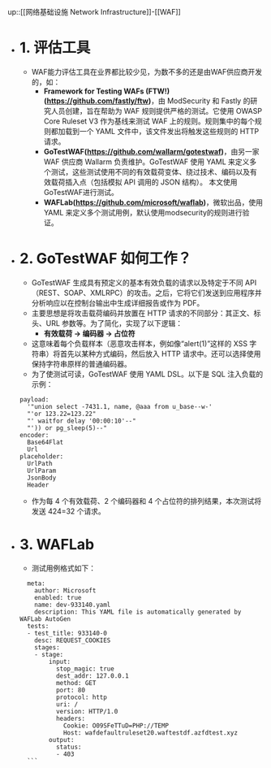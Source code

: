 up::[[网络基础设施 Network Infrastructure]]-[[WAF]]
- # 1. 评估工具
	- WAF能力评估工具在业界都比较少见，为数不多的还是由WAF供应商开发的，如：
		- **Framework for Testing WAFs (FTW!) (https://github.com/fastly/ftw)**，由 ModSecurity 和 Fastly 的研究人员创建，旨在帮助为 WAF 规则提供严格的测试。它使用 OWASP Core Ruleset V3 作为基线来测试 WAF 上的规则。规则集中的每个规则都加载到一个 YAML 文件中，该文件发出将触发这些规则的 HTTP 请求。
		- **GoTestWAF(https://github.com/wallarm/gotestwaf)**，由另一家 WAF 供应商 Wallarm 负责维护。GoTestWAF 使用 YAML 来定义多个测试，这些测试使用不同的有效载荷变体、绕过技术、编码以及有效载荷插入点（包括模拟 API 调用的 JSON 结构）。 本文使用GoTestWAF进行测试。
		- **WAFLab(https://github.com/microsoft/waflab)**，微软出品，使用 YAML 来定义多个测试用例，默认使用modsecurity的规则进行验证。
- # 2. GoTestWAF 如何工作？
	- GoTestWAF 生成具有预定义的基本有效负载的请求以及特定于不同 API（REST、SOAP、XMLRPC）的攻击。之后，它将它们发送到应用程序并分析响应以在控制台输出中生成详细报告或作为 PDF。
	- 主要思想是将攻击载荷编码并放置在 HTTP 请求的不同部分：其正文、标头、URL 参数等。为了简化，实现了以下逻辑：
		- **有效载荷 → 编码器 → 占位符**
	- 这意味着每个负载样本（恶意攻击样本，例如像“alert(1)”这样的 XSS 字符串）将首先以某种方式编码，然后放入 HTTP 请求中。还可以选择使用保持字符串原样的普通编码器。
	- 为了使测试可读，GoTestWAF 使用 YAML DSL。以下是 SQL 注入负载的示例：
	```
	payload:
	  '"union select -7431.1, name, @aaa from u_base--w-'
	  "'or 123.22=123.22"
	  "' waitfor delay '00:00:10'--"
	  "')) or pg_sleep(5)--"
	encoder:
	  Base64Flat
	  Url  
	placeholder:
	  UrlPath
	  UrlParam
	  JsonBody
	  Header
	```
	- 作为每 4 个有效载荷、2 个编码器和 4 个占位符的排列结果，本次测试将发送 424=32 个请求。
- # 3. WAFLab
	- 测试用例格式如下：
	```
	  meta:
	    author: Microsoft
	    enabled: true
	    name: dev-933140.yaml
	    description: This YAML file is automatically generated by WAFLab AutoGen
	  tests:
	  - test_title: 933140-0
	    desc: REQUEST_COOKIES
	    stages:
	    - stage:
	        input:
	          stop_magic: true
	          dest_addr: 127.0.0.1
	          method: GET
	          port: 80
	          protocol: http
	          uri: /
	          version: HTTP/1.0
	          headers:
	            Cookie: O09SFeTTuD=PHP://TEMP
	            Host: wafdefaultruleset20.waftestdf.azfdtest.xyz
	        output:
	          status:
	          - 403
	  ```